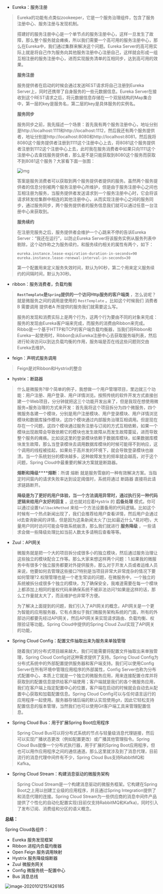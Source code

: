 - Eureka：服务注册

>Eureka的功能有点类似zookeeper，它是一个服务治理组件，包含了服务注册中心、服务注册与发现机制。
>
>搭建好的服务注册中心是一个单节点的服务注册中心，这样一旦发生了故障，那么整个服务就会瘫痪，所以我们需要一个高可用的服务注册中心，那么在Eureka中，我们通过集群来解决这个问题。Eureka Server的高可用实际上就是将自己作为服务向其他服务注册中心注册自己，这样就会形成一组互相注册的服务注册中心，进而实现服务清单的互相同步，达到高可用的效果。
>
>**服务注册**
>
>服务提供者在启动的时候会通过发送REST请求将自己注册到Eureka Server上，同时还携带了自身服务的一些元数据信息。Eureka Server在接收到这个REST请求之后，将元数据信息存储在一个双层结构的Map集合中，第一层的key是服务名，第二层的key是具体服务的实例名。
>
>**服务同步**
>
>服务同步之前，我先描述一个场景：首先我有两个服务注册中心，地址分别是http://localhost:1111和http://localhost:1112，然后我还有两个服务提供者，地址分别是http://localhost:8080和http://localhost:8081，然后我将8080这个服务提供者注册到1111这个注册中心上去，将8081这个服务提供者注册到1112这个注册中心上去，此时我在服务消费者中如果只向1111这个注册中心去查找服务提供者，那么是不是只能获取到8080这个服务而获取不到8081这个服务？大家看下面一张图：  
>
>![img](https://mmbiz.qpic.cn/mmbiz_png/GvtDGKK4uYkzSmVic8d29hVFeGaibRRCibiaIfl2RicuO4eXt8VJdmd7KMrV3QgXgUatemAf00kY3OpqAW5CQlLgHKA/640?wx_fmt=png&tp=webp&wxfrom=5&wx_lazy=1&wx_co=1) 
>
>答案是服务消费者可以获取到两个服务提供者提供的服务。虽然两个服务提供者的信息分别被两个服务注册中心所维护，但是由于服务注册中心之间也互相注册为服务，当服务提供者发送请求到一个服务注册中心时，它会将该请求转发给集群中相连的其他注册中心，从而实现注册中心之间的服务同步，通过服务同步，两个服务提供者的服务信息我们就可以通过任意一台注册中心来获取到。
>
>**服务续约**
>
>在注册完服务之后，服务提供者会维护一个心跳来不停的告诉Eureka Server：“我还在运行”，以防止Eureka Server将该服务实例从服务列表中剔除，这个动作称之为服务续约，和服务续约相关的属性有两个，如下：
>
>```
>eureka.instance.lease-expiration-duration-in-seconds=90  
>eureka.instance.lease-renewal-interval-in-seconds=30
>```
>
>第一个配置用来定义服务失效时间，默认为90秒，第二个用来定义服务续约的间隔时间，默认为30秒。
>
>

- ribbon：服务消费者，负载均衡

>**`RestTemplate`是`Spring`提供的一个访问Http服务的客户端类** ，怎么说呢？就是微服务之间的调用是使用的 `RestTemplate` 。比如这个时候我们 消费者B 需要调用 提供者A 所提供的服务我们就需要这么写。
>
>服务的发现和消费实际上是两个行为，这两个行为要由不同的对象来完成：服务的发现由Eureka客户端来完成，而服务的消费由Ribbon来完成。Ribbo是一个基于HTTP和TCP的客户端负载均衡器，当我们将Ribbon和Eureka一起使用时，Ribbon会从Eureka注册中心去获取服务端列表，然后进行轮询访问以到达负载均衡的作用，服务端是否在线这些问题则交由Eureka去维护。

- feign：声明式服务调用

>Feign是对Ribbon和Hystrix的整合

- hystrix：断路器

> 什么是微服务?举个简单的例子，我想做一个用户管理项目，里边就三个功能：用户注册、用户登录、用户详情浏览。按照传统的软件开发方式直接创建一个Web项目，分分钟就把这三个功能开发出来了，但是我现在想使用微服务+服务治理的方式来开发：首先我将这个项目拆分为四个微服务，四个微服务各建一个模块，分别是用户注册模块、用户登录模块、用户详情浏览模块和数据库操作模块，这四个模块通过内部服务治理互相调用。但是现在存在一个问题，这四个模块通过服务注册与订阅的方式互相依赖，如果一个模块出现故障会导致依赖它的模块也发生故障从而发生故障蔓延，进而导致整个服务的瘫痪。比如说这里的登录模块依赖于数据库模块，如果数据库模块发生故障，那么当登录模块去调用数据库模块的时候可能得不到响应，这个调用的线程被挂起，如果处于高并发的环境下，就会导致登录模块也崩溃。当一个系统划分的模块越多，这种故障发生的频率就会越高，对于这个问题，Spring Cloud中最重要的解决方案就是断路器。
>
> **熔断和降级****熔断**：所谓 熔断 就是服务雪崩的一种有效解决方案。当指定时间窗内的请求失败率达到设定阈值时，系统将通过 断路器 直接将此请求链路断开。
>
> **降级是为了更好的用户体验，当一个方法调用异常时，通过执行另一种代码逻辑来给用户友好的回复** 。这也就对应着Hystrix 的 **后备处理** 模式。你可以通过设置`fallbackMethod` 来给一个方法设置备用的代码逻辑。比如这个时候有一个热点新闻出现了，我们会推荐给用户查看详情，然后用户会通过id去查询新闻的详情，但是因为这条新闻太火了(比如最近什么*易对吧)，大量用户同时访问可能会导致系统崩溃，那么我们就进行 **服务降级** ，一些请求会做一些降级处理比如当前人数太多请稍后查看等等。

- Zuul：API网关

>微服务就是把一个大的项目拆分成很多小的独立模块，然后通过服务治理让这些独立的模块配合工作等。那么大家来想这样两个问题：1.如果我的微服务中有很多个独立服务都要对外提供服务，那么对于开发人员或者运维人员来说，他要如何去管理这些接口?特别是当项目非常大非常庞杂的情况下要如何管理?2.权限管理也是一个老生常谈的问题，在微服务中，一个独立的系统被拆分成很多个独立的模块，为了确保安全，我难道需要在每一个模块上都添加上相同的鉴权代码来确保系统不被非法访问?如果是这样的话，那么工作量就太大了，而且维护也非常不方便。
>
>为了解决上面提到的问题，我们引入了API网关的概念，API网关是一个更为智能的应用服务器，它有点类似于我们微服务架构系统的门面，所有的外部访问都要先经过API网关，然后API网关来实现请求路由、负载均衡、权限验证等功能。Spring Cloud中提供的Spring Cloud Zuul实现了API网关的功能，

- Spring Cloud Config：配置文件抽取出来为服务来单独管理

>随着我们的分布式项目越来越大，我们可能需要将配置文件抽取出来单独管理，Spring Cloud Config对这种需求提供了支持。Spring Cloud Config为分布式系统中的外部配置提供服务器和客户端支持。我们可以使用Config Server在所有环境中管理应用程序的外部属性，Config Server也称为分布式配置中心，本质上它就是一个独立的微服务应用，用来连接配置仓库并将获取到的配置信息提供给客户端使用；客户端就是我们的各个微服务应用，我们在客户端上指定配置中心的位置，客户端在启动的时候就会自动去从配置中心获取和加载配置信息。Spring Cloud Config可以与任何语言运行的应用程序一起使用。服务器存储后端的默认实现使用git，因此它轻松支持配置信息的版本管理，当然我们也可以使用Git客户端工具来管理配置信息。

- Spring Cloud Bus：用于扩展Spring Boot应用程序

>Spring Cloud Bus可以将分布式系统的节点与轻量级消息代理链接，然后可以实现广播状态更改（例如配置更改）或广播其他管理指令。Spring Cloud Bus就像一个分布式执行器，用于扩展的Spring Boot应用程序，但也可以用作应用程序之间的通信通道。那么这里就涉及到了消息代理，目前流行的消息代理中间件有不少，Spring Cloud Bus支持RabbitMQ和Kafka。

- Spring Cloud Stream：构建消息驱动的微服务架构

>Spring Cloud Stream是一个构建消息驱动的微服务框架。它构建在Spring Boot之上用以创建工业级的应用程序，并且通过Spring Integration提供了和消息代理的连接。Spring Cloud Stream为一些供应商的消息中间件产品提供了个性化的自动化配置实现(目前仅支持RabbitMQ和Kafka)，同时引入了发布订阅、消费组和分区的语义概念。

**总结：**

Spring Cloud各组件：

- Eureka 服务发现框架
- Ribbon 进程内负载均衡器
- Open Feign 服务调用映射
- Hystrix 服务降级熔断器
- Zuul 微服务网关
- Config 微服务统一配置中心
- Bus 消息总线

![image-20201012151426185](C:\Users\DELL\AppData\Roaming\Typora\typora-user-images\image-20201012151426185.png)

